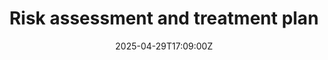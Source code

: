 ---
title: Risk assessment and treatment plan
linkTitle: Risk assessment and treatment plan
date: '2025-04-29T17:09:00Z'
weight: 1
description: No content
draft: false
ref: risk-assessment-and-treatment-plan
---